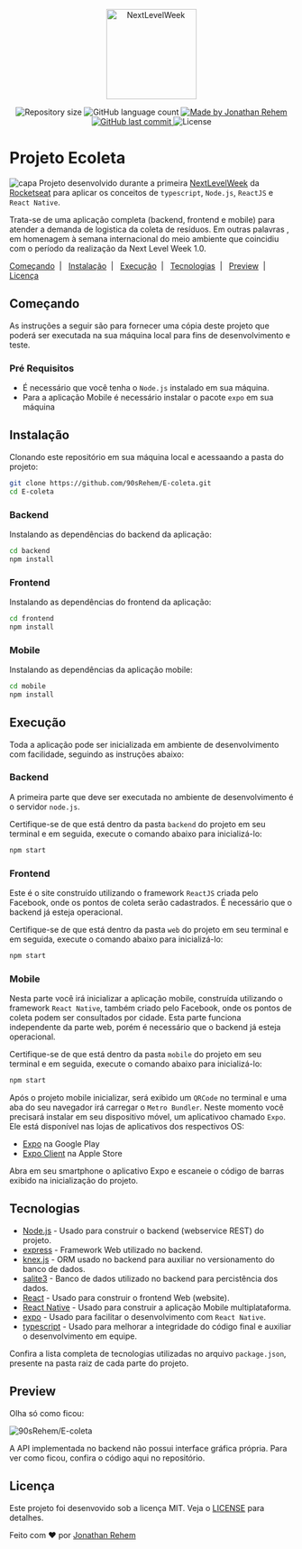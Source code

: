 <p align="center">
    <img alt="NextLevelWeek" title="#NextLevelWeek" src="https://user-images.githubusercontent.com/39415174/83923322-5f890f80-a758-11ea-88fa-9df8c50630b9.png" width="160px" />
</p>
<p align="center">
    <img alt="Repository size" src="https://img.shields.io/github/repo-size/90sRehem/E-coleta?style=plastic" />
    <img alt="GitHub language count" src="https://img.shields.io/github/languages/count/90sRehem/E-coleta?color=brightgreen&style=plastic" />    
  <a href="https://www.linkedin.com/in/jonathan-rehem-7101171a5/">
    <img alt="Made by Jonathan Rehem" src="https://img.shields.io/badge/made%20by-90sRehem-important?style=plastic">
  </a>
  <a href="https://github.com/90sRehem/E-coleta/commits/master">
    <img alt="GitHub last commit" src="https://img.shields.io/github/last-commit/DanielObara/NLW-1.0?style=plastic">
  </a>
  <img alt="License" src="https://img.shields.io/badge/license-MIT-brightgreen?style=plastic">
</p>

# Projeto Ecoleta
![capa](https://user-images.githubusercontent.com/39415174/83946739-0fa65900-a7e9-11ea-9433-219ec85b1ed1.jpg)
Projeto desenvolvido durante a primeira [NextLevelWeek](https://nextlevelweek.com/) da [Rocketseat](https://rocketseat.com.br) para aplicar os conceitos de `typescript`, `Node.js`, `ReactJS` e `React Native`.

Trata-se de uma aplicação completa (backend, frontend e mobile) para atender a demanda de logistica da coleta de resíduos. Em outras palavras , em homenagem à semana internacional do meio ambiente que coincidiu com o período da realização da Next Level Week 1.0.
  
  [Começando](#começando)&nbsp;&nbsp;|&nbsp;&nbsp;
  [Instalação](#instalação)&nbsp;&nbsp;|&nbsp;&nbsp;
  [Execução](#execução)&nbsp;&nbsp;|&nbsp;&nbsp;
  [Tecnologias](#tecnologias)&nbsp;&nbsp;|&nbsp;&nbsp;
  [Preview](#preview)&nbsp;&nbsp;|&nbsp;&nbsp;
  [Licença](#licença)  

## Começando
As instruções a seguir são para fornecer uma cópia deste projeto que poderá ser executada na sua máquina local para fins de desenvolvimento e teste.

### Pré Requisitos

* É necessário que você tenha o `Node.js` instalado em sua máquina. 
* Para a aplicação Mobile é necessário instalar o pacote `expo` em sua máquina

## Instalação

Clonando este repositório em sua máquina local e acessaando a pasta do projeto:

```bash
git clone https://github.com/90sRehem/E-coleta.git
cd E-coleta
```

### Backend
Instalando as dependências do backend da aplicação:

```bash
cd backend
npm install
```

### Frontend

Instalando as dependências do frontend da aplicação:

```bash
cd frontend
npm install
```

### Mobile

Instalando as dependências da aplicação mobile:

```bash
cd mobile
npm install
```

## Execução
Toda a aplicação pode ser inicializada em ambiente de desenvolvimento com facilidade, seguindo as instruções abaixo:

### Backend
A primeira parte que deve ser executada no ambiente de desenvolvimento é o servidor `node.js`. 

Certifique-se de que está dentro da pasta `backend` do projeto em seu terminal e em seguida, execute o comando abaixo para inicializá-lo:

```bash
npm start
```

### Frontend
Este é o site construído utilizando o framework `ReactJS` criada pelo Facebook, onde os pontos de coleta serão cadastrados. É necessário que o backend já esteja operacional. 

Certifique-se de que está dentro da pasta `web` do projeto em seu terminal e em seguida, execute o comando abaixo para inicializá-lo:

```bash
npm start
```
### Mobile
Nesta parte você irá inicializar a aplicação mobile, construída utilizando o framework `React Native`, também criado pelo Facebook, onde os pontos de coleta podem ser consultados por cidade. Esta parte funciona independente da parte web, porém é necessário que o backend já esteja operacional. 

Certifique-se de que está dentro da pasta `mobile` do projeto em seu terminal e em seguida, execute o comando abaixo para inicializá-lo:

```bash
npm start
```
Após o projeto mobile inicializar, será exibido um `QRCode` no terminal e uma aba do seu navegador irá carregar o `Metro Bundler`. Neste momento você precisará instalar em seu dispositivo móvel, um aplicativoo chamado `Expo`.
Ele está disponível nas lojas de aplicativos dos respectivos OS:

- [Expo](https://play.google.com/store/apps/details?id=host.exp.exponent) na Google Play
- [Expo Client](https://apps.apple.com/br/app/expo-client/id982107779) na Apple Store

Abra em seu smartphone o aplicativo Expo e escaneie o código de barras exibido na inicialização do projeto.


## Tecnologias

* [Node.js](https://nodejs.org/) - Usado para construir o backend (webservice REST) do projeto.
* [express](https://expressjs.com/) - Framework Web utilizado no backend.
* [knex.js](http://knexjs.org/) - ORM usado no backend para auxiliar no versionamento do banco de dados.
* [salite3](https://www.sqlite.org/) - Banco de dados utilizado no backend para percistência dos dados.
* [React](https://reactjs.org/) - Usado para construir o frontend Web (website).
* [React Native](https://reactnative.dev/) - Usado para construir a aplicação Mobile multiplataforma.
* [expo](https://expo.io/) - Usado para facilitar o desenvolvimento com `React Native`.
* [typescript](https://www.typescriptlang.org/) - Usado para melhorar a integridade do código final e auxiliar o desenvolvimento em equipe.

Confira a lista completa de tecnologias utilizadas no arquivo `package.json`, presente na pasta raiz de cada parte do projeto.

## Preview
Olha só como ficou:

![90sRehem/E-coleta](https://user-images.githubusercontent.com/39415174/83953042-97a15880-a813-11ea-9813-71ed48446b2c.gif)

A API implementada no backend não possui interface gráfica própria. Para ver como ficou, confira o código aqui no repositório.

## Licença

Este projeto foi desenvovido sob a licença MIT. Veja o [LICENSE](./LICENSE) para detalhes.


Feito com ♥ por [Jonathan Rehem](https://www.linkedin.com/in/jonathan-rehem-7101171a5/)
